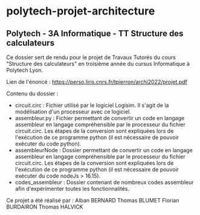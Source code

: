 # polytech-projet-architecture

## Polytech - 3A Informatique - TT Structure des calculateurs

Ce dossier sert de rendu pour le projet de Travaux Tutorés
du cours "Structure des calculateurs" en troisième année du
cursus Informatique à Polytech Lyon.

Lien de l'énoncé :
https://perso.liris.cnrs.fr/tpierron/archi2022/projet.pdf

Contenu du dossier : 
 - circuit.circ : 
	Fichier utilisé par le logiciel Logisim. Il s'agit
	de la modélisation d'un processeur avec ce logiciel.
 - assembleur.py : 
	Fichier permettant de convertir un code en langage
	assembleur en langage compréhensible par le processeur
	du fichier circuit.circ. Les étapes de la conversion
	sont expliquées lors de l'exécution de ce programme 
	python (il est nécessaire de pouvoir exécuter du code
	python).
 - assembleurNode : 
	Dossier permettant de convertir un code en langage
	assembleur en langage compréhensible par le processeur
	du fichier circuit.circ. Les étapes de la conversion
	sont expliquées lors de l'exécution de ce programme 
	python (il est nécessaire de pouvoir exécuter du code
	nodeJs > 16.15).
 - codes_assembleur : 
	Dossier contenant de nombreux codes assembleur afin
	d'expérimenter toutes les fonctionnalités.



Ce projet a été réalisé par : 
Alban BERNARD
Thomas BLUMET
Florian BURDAIRON
Thomas HALVICK
